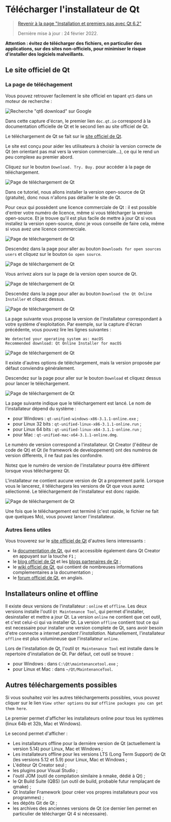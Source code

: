 
# Télécharger l'installateur de Qt

> [Revenir à la page "Installation et premiers pas avec Qt 6.2"](README.md)
> 
> Dernière mise à jour : 24 février 2022.

**Attention : évitez de télécharger des fichiers, en particulier des applications, sur des sites non-officiels, 
pour minimiser le risque d'installer des logiciels malveillants.**

## Le site officiel de Qt

### La page de téléchagement 

Vous pouvez retrouver facilement le site officiel en tapant `qt5` dans un moteur de recherche :

![Recherche "qt6 download" sur Google](images/site.png)

Dans cette capture d'écran, le premier lien `doc.qt.io` correspond à la documentation officielle de Qt
et le second lien au site officiel de Qt.

Le téléchargement de Qt se fait sur le [site officiel de Qt](http://www.qt.io/).

Le site est conçu pour aider
les utilisateurs à choisir la version correcte de Qt (en orientant pas mal vers la version commerciale...), 
ce qui le rend un peu complexe au premier abord.

Cliquez sur le bouton `Download. Try. Buy.` pour accéder à la page de téléchargement.

![Page de téléchargement de Qt](images/download_01.png)

Dans ce tutoriel, nous allons installer la version
open-source de Qt (gratuite), donc nous n'allons pas détailler le site de Qt.

Pour ceux qui possèdent une licence commerciale de Qt : il est possible d'entrer votre numéro de licence, 
même si vous télécharger la version open-source. Et je trouve qu'il est plus facile de mettre à jour Qt si
vous installez la version open-source, donc je vous conseille de faire cela, même si vous avez une licence commerciale.

![Page de téléchargement de Qt](images/download_02.png)

Descendez dans la page pour aller au bouton `Downloads for open sources users` et cliquez sur le bouton 
`Go open source`.

![Page de téléchargement de Qt](images/download_03.png)

Vous arrivez alors sur la page de la version open source de Qt.

![Page de téléchargement de Qt](images/download_04.png)

Descendez dans la page pour aller au bouton `Download the Qt Online Installer` et cliquez dessus.

![Page de téléchargement de Qt](images/download_05.png)

La page suivante vous propose la version de l'installateur correspondant à votre système d'exploitation.
Par exemple, sur la capture d'écran précédente, vous pouvez lire les lignes suivantes :

```
We detected your operating system as: macOS
Recommended download: Qt Online Installer for macOS
```

![Page de téléchargement de Qt](images/download_06.png)

Il existe d'autres options de téléchargement, mais la version proposée par défaut conviendra généralement.

Descendez sur la page pour aller sur le bouton `Download` et cliquez dessus pour lancer le téléchargement.

![Page de téléchargement de Qt](images/download_07.png)

La page suivante indique que le téléchargement est lancé. Le nom de l'installateur dépend du système :

- pour Windows : `qt-unified-windows-x86-3.1.1-online.exe` ;
- pour Linux 32 bits : `qt-unified-linux-x86-3.1.1-online.run` ;
- pour Linux 64 bits : `qt-unified-linux-x64-3.1.1-online.run` ;
- pour Mac : `qt-unified-mac-x64-3.1.1-online.dmg`.

Le numéro de version correspond a l'installateur. Qt Creator (l'éditeur de code
de Qt) et Qt (le framework de developpement) ont des numéros de version differents, 
il ne faut pas les confondre.

Notez que le numéro de version de l'installateur pourra être différent lorsque vous téléchargerez
Qt.

L'installateur ne contient aucune version de Qt a proprement parlé. Lorsque vous le lancerez, il téléchargera les versions
de Qt que vous aurez sélectionné. Le téléchargement de l'installateur est donc rapide.

![Page de téléchargement de Qt](images/download_08.png)

Une fois que le téléchargement est terminé (c'est rapide, le fichier ne fait que quelques Mo), vous pouvez 
lancer l'installateur.

### Autres liens utiles

Vous trouverez sur le [site officiel de Qt](http://www.qt.io/) d'autres liens interessants :

- la [documentation de Qt](http://doc.qt.io/), qui est accessible également dans Qt Creator en appuyant sur 
la touche `F1` ;
- le [blog officiel de Qt](http://blog.qt.io/dev/) et les [blogs partenaires de Qt](http://planet.qt.io/) ;
- le [wiki officiel de Qt](http://wiki.qt.io/Main), qui contient de nombreuses informations complementaires a la documentation ;
- le [forum officiel de Qt](https://forum.qt.io/), en anglais.

## Installateurs online et offline

Il existe deux versions de l'installateur : `online` et `offline`. Les deux versions installe l'outil
`Qt Maintenance Tool`, qui permet d'installer, desinstaller et mettre a jour Qt. La version `online` ne
contient que cet outil, et c'est celui-ci qui va installer Qt. La version `offline` contient tout
ce qui est necessaire pour installer une version complete de Qt, sans avoir besoin d'etre connecte
a internet _pendant l'installation_. Naturellement, l'installateur `offline` est plus volumineuse que 
l'installateur `online`.

Lors de l'installation de Qt, l'outil `Qt Maintenance Tool` est installe dans le repertoire d'installation de Qt. 
Par défaut, cet outil se trouve :

- pour Windows : dans `C:\Qt\maintenancetool.exe` ;
- pour Linux et Mac : dans `~/Qt/MaintenanceTool`.

## Autres téléchargements possibles

Si vous souhaitez voir les autres téléchargements possibles, vous pouvez cliquer sur le lien `View other options` 
ou sur `offline packages you can get them here`.

Le premier permet d'afficher les installateurs online pour tous les systèmes (linux 64b et 32b, Mac et Windows).

Le second permet d'afficher :

- Les installateurs offline pour la dernière version de Qt (actuellement la version 5.14) pour Linux, Mac et Windows ;
- Les installateurs offline pour les versions LTS (Long Term Support) de Qt (les versions 5.12 et 5.9) pour Linux, Mac et Windows ;
- L'éditeur Qt Creator seul ;
- les plugins pour Visual Studio ;
- l'outil JOM (outil de compilation similaire à nmake, dédié à Qt) ;
- le Qt Build Suite (QBS) (un outil de build, probable futur remplaçant de qmake) ;
- Qt Installer Framework (pour créer vos propres installateurs pour vos programmes) ;
- les dépôts Git de Qt ;
- les archives des anciennes versions de Qt (ce dernier lien permet en particulier de télécharger Qt 4 si nécessaire).
